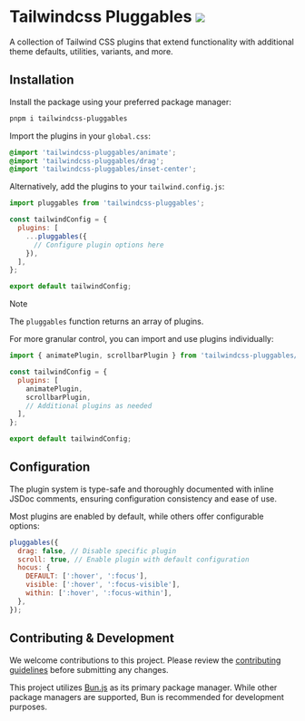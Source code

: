 # Tailwindcss Pluggables [![](https://img.shields.io/npm/v/tailwindcss-pluggables)](https://www.npmjs.com/package/tailwindcss-pluggables)

A collection of Tailwind CSS plugins that extend functionality with additional theme defaults, utilities, variants, and more.

## Installation

Install the package using your preferred package manager:

```bash
pnpm i tailwindcss-pluggables
```

Import the plugins in your `global.css`:

```css
@import 'tailwindcss-pluggables/animate';
@import 'tailwindcss-pluggables/drag';
@import 'tailwindcss-pluggables/inset-center';
```

Alternatively, add the plugins to your `tailwind.config.js`:

```js
import pluggables from 'tailwindcss-pluggables';

const tailwindConfig = {
  plugins: [
    ...pluggables({
      // Configure plugin options here
    }),
  ],
};

export default tailwindConfig;
```

> [!NOTE]
> The `pluggables` function returns an array of plugins.

For more granular control, you can import and use plugins individually:

```js
import { animatePlugin, scrollbarPlugin } from 'tailwindcss-pluggables/plugins';

const tailwindConfig = {
  plugins: [
    animatePlugin,
    scrollbarPlugin,
    // Additional plugins as needed
  ],
};

export default tailwindConfig;
```

## Configuration

The plugin system is type-safe and thoroughly documented with inline JSDoc comments, ensuring configuration consistency and ease of use.

Most plugins are enabled by default, while others offer configurable options:

```js
pluggables({
  drag: false, // Disable specific plugin
  scroll: true, // Enable plugin with default configuration
  hocus: {
    DEFAULT: [':hover', ':focus'],
    visible: [':hover', ':focus-visible'],
    within: [':hover', ':focus-within'],
  },
});
```

## Contributing & Development

We welcome contributions to this project. Please review the [contributing guidelines](/.github/contributing.md) before submitting any changes.

This project utilizes [Bun.js](https://bun.sh/) as its primary package manager. While other package managers are supported, Bun is recommended for development purposes.
